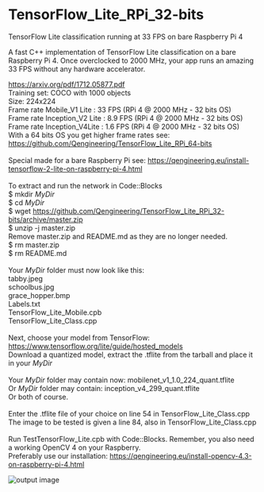 # TensorFlow_Lite_RPi_32-bits
TensorFlow Lite classification running at 33 FPS on bare Raspberry Pi 4

A fast C++ implementation of TensorFlow Lite classification on a bare Raspberry Pi 4.
Once overclocked to 2000 MHz, your app runs an amazing 33 FPS without any hardware accelerator.

https://arxiv.org/pdf/1712.05877.pdf <br/>
Training set: COCO with 1000 objects<br/>
Size: 224x224 <br/>
Frame rate Mobile_V1 Lite : 33 FPS (RPi 4 @ 2000 MHz - 32 bits OS) <br/>
Frame rate Inception_V2 Lite : 8.9 FPS (RPi 4 @ 2000 MHz - 32 bits OS) <br/>
Frame rate Inception_V4Lite : 1.6 FPS (RPi 4 @ 2000 MHz - 32 bits OS) <br/>
With a 64 bits OS you get higher frame rates see: https://github.com/Qengineering/TensorFlow_Lite_RPi_64-bits <br/>
<br/>
Special made for a bare Raspberry Pi see: https://qengineering.eu/install-tensorflow-2-lite-on-raspberry-pi-4.html <br/>
<br/>
To extract and run the network in Code::Blocks <br/>
$ mkdir *MyDir* <br/>
$ cd *MyDir* <br/>
$ wget https://github.com/Qengineering/TensorFlow_Lite_RPi_32-bits/archive/master.zip <br/>
$ unzip -j master.zip <br/>
Remove master.zip and README.md as they are no longer needed. <br/> 
$ rm master.zip <br/>
$ rm README.md <br/> <br/>
Your *MyDir* folder must now look like this: <br/> 
tabby.jpeg <br/>
schoolbus.jpg <br/>
grace_hopper.bmp <br/>
Labels.txt <br/>
TensorFlow_Lite_Mobile.cpb <br/>
TensorFlow_Lite_Class.cpp<br/>
 <br/>
Next, choose your model from TensorFlow: https://www.tensorflow.org/lite/guide/hosted_models <br/> 
Download a quantized model, extract the .tflite from the tarball and place it in your *MyDir* <br/> <br/>
Your *MyDir* folder may contain now: mobilenet_v1_1.0_224_quant.tflite <br/>
Or *MyDir* folder may contain: inception_v4_299_quant.tflite <br/>
Or both of course. <br/> <br/>
Enter the .tflite file of your choice on line 54 in TensorFlow_Lite_Class.cpp <br/>
The image to be tested is given a line 84, also in TensorFlow_Lite_Class.cpp <br/> <br/>
Run TestTensorFlow_Lite.cpb with Code::Blocks. Remember, you also need a working OpenCV 4 on your Raspberry. <br/>
Preferably use our installation: https://qengineering.eu/install-opencv-4.3-on-raspberry-pi-4.html <br/>

![output image]( https://qengineering.eu/images/Schoolbus.png )
